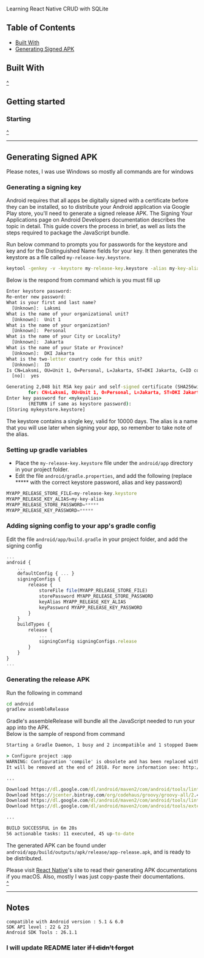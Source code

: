 Learning React Native CRUD with SQLite


## Table of Contents
* [Built With](#built-with)
* [Generating Signed APK](#generating-signed-apk)



## Built With ##
[^](#table-of-contents)   



## Getting started

### Starting   

[^](#table-of-contents)   



---



## Generating Signed APK ##
Please notes, I was use Windows so mostly all commands are for windows   


### Generating a signing key   
Android requires that all apps be digitally signed with a certificate before they can be installed, so to distribute your Android application via Google Play store, you'll need to generate a signed release APK. The Signing Your Applications page on Android Developers documentation describes the topic in detail. This guide covers the process in brief, as well as lists the steps required to package the JavaScript bundle.   
   
Run below command to prompts you for passwords for the keystore and key and for the Distinguished Name fields for your key. It then generates the keystore as a file called `my-release-key.keystore`.   

```cmd
keytool -genkey -v -keystore my-release-key.keystore -alias my-key-alias -keyalg RSA -keysize 2048 -validity 10000
```

Below is the respond from command which is you must fill up   

```cmd
Enter keystore password:
Re-enter new password:
What is your first and last name?
  [Unknown]:  Laksmi
What is the name of your organizational unit?
  [Unknown]:  Unit 1
What is the name of your organization?
  [Unknown]:  Personal
What is the name of your City or Locality?
  [Unknown]:  Jakarta
What is the name of your State or Province?
  [Unknown]:  DKI Jakarta
What is the two-letter country code for this unit?
  [Unknown]:  ID
Is CN=Laksmi, OU=Unit 1, O=Personal, L=Jakarta, ST=DKI Jakarta, C=ID correct?
  [no]:  yes

Generating 2,048 bit RSA key pair and self-signed certificate (SHA256withRSA) with a validity of 10,000 days
        for: CN=Laksmi, OU=Unit 1, O=Personal, L=Jakarta, ST=DKI Jakarta, C=ID
Enter key password for <mykeyalias>
        (RETURN if same as keystore password):
[Storing mykeystore.keystore]
```

The keystore contains a single key, valid for 10000 days. The alias is a name that you will use later when signing your app, so remember to take note of the alias.   



### Setting up gradle variables   
* Place the `my-release-key.keystore` file under the `android/app` directory in your project folder.
* Edit the file `android/gradle.properties`, and add the following (replace ***** with the correct keystore password, alias and key password)

```js
MYAPP_RELEASE_STORE_FILE=my-release-key.keystore
MYAPP_RELEASE_KEY_ALIAS=my-key-alias
MYAPP_RELEASE_STORE_PASSWORD=*****
MYAPP_RELEASE_KEY_PASSWORD=*****
```   



### Adding signing config to your app's gradle config
Edit the file `android/app/build.gradle` in your project folder, and add the signing config
```js
...
android {
    ...
    defaultConfig { ... }
    signingConfigs {
        release {
            storeFile file(MYAPP_RELEASE_STORE_FILE)
            storePassword MYAPP_RELEASE_STORE_PASSWORD
            keyAlias MYAPP_RELEASE_KEY_ALIAS
            keyPassword MYAPP_RELEASE_KEY_PASSWORD
        }
    }
    buildTypes {
        release {
            ...
            signingConfig signingConfigs.release
        }
    }
}
...
```



### Generating the release APK
Run the following in command
```cmd
cd android
gradlew assembleRelease
```

Gradle's assembleRelease will bundle all the JavaScript needed to run your app into the APK.   
Below is the sample of respond from command   
```cmd
Starting a Gradle Daemon, 1 busy and 2 incompatible and 1 stopped Daemons could not be reused, use --status for details

> Configure project :app
WARNING: Configuration 'compile' is obsolete and has been replaced with 'implementation' and 'api'.
It will be removed at the end of 2018. For more information see: http://d.android.com/r/tools/update-dependency-configurations.html

...

Download https://dl.google.com/dl/android/maven2/com/android/tools/lint/lint-gradle/26.1.4/lint-gradle-26.1.4.pom
Download https://jcenter.bintray.com/org/codehaus/groovy/groovy-all/2.4.12/groovy-all-2.4.12.pom
Download https://dl.google.com/dl/android/maven2/com/android/tools/lint/lint/26.1.4/lint-26.1.4.pom
Download https://dl.google.com/dl/android/maven2/com/android/tools/external/org-jetbrains/uast/26.1.4/uast-26.1.4.pom

...

BUILD SUCCESSFUL in 6m 28s
56 actionable tasks: 11 executed, 45 up-to-date
```

The generated APK can be found under `android/app/build/outputs/apk/release/app-release.apk`, and is ready to be distributed.   


Please visit [React Native](https://facebook.github.io/react-native/docs/signed-apk-android)'s site to read their generating APK documentations if you macOS. Also, mostly I was just copy-paste their documentations.   
[^](#table-of-contents)   



---



## Notes ##

```
compatible with Android version : 5.1 & 6.0   
SDK API level : 22 & 23   
Android SDK Tools : 26.1.1   
```

### I will update README later ~~if I didn't forgot~~

